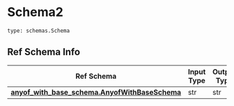 # Schema2
```
type: schemas.Schema
```

## Ref Schema Info
Ref Schema | Input Type | Output Type
---------- | ---------- | -----------
[**anyof_with_base_schema.AnyofWithBaseSchema**](../../../../../../../components/schema/anyof_with_base_schema.md) | str | str
